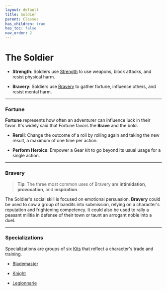 ```yaml
---
layout: default
title: Soldier
parent: Classes
has_children: true
has_toc: false
nav_order: 2
---
```


# The Soldier

- **<span style="color: {{ site.soldier_color }}">Strength</span>**: Soldiers use [Strength](../../more/skills/strength.html) to use weapons, block attacks, and resist physical harm.

- **<span style="color: {{ site.soldier_color }}">Bravery</span>**: Soldiers use [Bravery](../../more/skills/bravery.html) to gather fortune, influence others, and resist mental harm.

---

### Fortune

**Fortune** represents how often an adventurer can influence luck in their favor. It's widely said that Fortune favors the **<span style="color: {{ site.soldier_color }}">Brave</span>** and the bold.

- **Reroll**: Change the outcome of a roll by rolling again and taking the new result, a maximum of one time per action.

- **Perform Heroics**: Empower a Gear kit to go beyond its usual usage for a single action.

---

### Bravery

> **Tip**: The three most common uses of Bravery are **intimidation**, **provocation**, and **inspiration**.

The Soldier's social skill is focused on emotional persuasion. **<span style="color: {{ site.soldier_color }}">Bravery</span>** could be used to cow a group of bandits into submission, relying on a character's reputation and frightening competency. It could also be used to rally a peasant militia in defense of their town or taunt an arrogant noble into a duel.

---

### Specializations

Specializations are groups of six [Kits](../../gameplay/kits.html) that reflect a character's trade and training.

- [Blademaster](../../more/specializations/blademaster.html)

- [Knight](../../more/specializations/knight.html)

- [Legionnarie](../../more/specializations/legionnaire.html)
